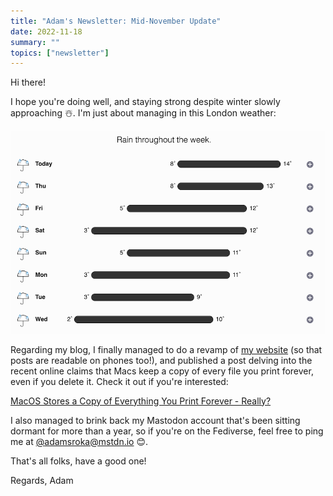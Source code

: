 ```yaml
---
title: "Adam's Newsletter: Mid-November Update"
date: 2022-11-18
summary: ""
topics: ["newsletter"]
---
```


Hi there!

I hope you're doing well, and staying strong despite winter slowly approaching ☃️. I'm just about managing in this London weather:

![Weather forecast for London showing rain every day](./london_weather.png)

Regarding my blog, I finally managed to do a revamp of [my website](https://adam.sr) (so that posts are readable on phones too!), and published a post delving into the recent online claims that Macs keep a copy of every file you print forever, even if you delete it. Check it out if you're interested:

[MacOS Stores a Copy of Everything You Print Forever - Really?](https://adam.sr/blog/printing/)

I also managed to brink back my Mastodon account that's been sitting dormant for more than a year, so if you're on the Fediverse, feel free to ping me at [@adamsroka@mstdn.io](https://mstdn.io/@adamsroka) 😊.

That's all folks, have a good one!

Regards,
Adam